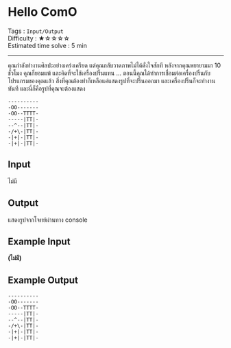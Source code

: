 Hello ComO
====================
Tags : `Input/Output`<br>
Difficulty : &#9733;&#9734;&#9734;&#9734;&#9734;<br>
Estimated time solve : 5 min<br>

- - -

คุณกำลังทำงานศิลปะอย่างเคร่งเครียด แต่คุณกลับวาดภาพไม่ได้ดั่งใจสักที หลังจากคุณพยายามมา 10 ชั่วโมง คุณก็ยอมแพ้ และคิดที่จะใช้เครื่องปริ้นแทน ... ตอนนี้คุณได้ทำการเชื่อมต่อเครื่องปริ้นกับโปรแกรมของคุณแล้ว สิ่งที่คุณต้องทำก็เหลือแค่แสดงรูปที่จะปริ้นออกมา และเครื่องปริ้นก็จะทำงานทันที และนี่ก็คือรูปที่คุณจะต้องแสดง
```
----------
-OO-------
-OO--TTTT-
-----|TT|-
--^--|TT|-
-/+\-|TT|-
-|+|-|TT|-
-|+|-|TT|-
```

Input
-----
ไม่มี

Output
------
แสดงรูปจากโจทย์ผ่านทาง console

Example Input
-------
**(ไม่มี)**

Example Output
-------------
```
----------
-OO-------
-OO--TTTT-
-----|TT|-
--^--|TT|-
-/+\-|TT|-
-|+|-|TT|-
-|+|-|TT|-
```
